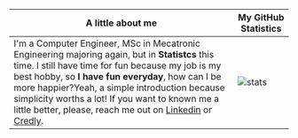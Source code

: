 |A little about me | My GitHub Statistics |
|------------------|-------------------|
|I'm a Computer Engineer, MSc in Mecatronic Engineering majoring again, but in **Statistcs** this time. I still have time for fun because my job is my best hobby, so **I have fun everyday**, how can I be more happier?Yeah, a simple introduction because simplicity worths a lot! If you want to known me a little better, please, reach me out on [Linkedin](https://www.linkedin.com/in/thyarles) or [Credly](https://www.credly.com/users/thyarles/badges).|<img src="https://github-readme-stats.vercel.app/api?username=thyarles&show_icons=true&theme=light&count_private=true&hide_title=true" alt="stats">|
